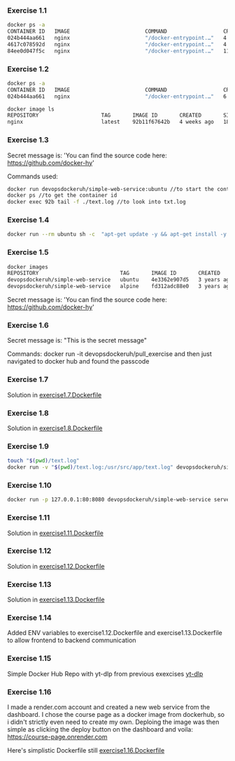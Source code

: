### Exercise 1.1
```bash
docker ps -a
CONTAINER ID   IMAGE                        COMMAND                  CREATED          STATUS                      PORTS     NAMES
024b444aa661   nginx                        "/docker-entrypoint.…"   4 minutes ago    Up 4 minutes                80/tcp    gracious_murdock
4617c078592d   nginx                        "/docker-entrypoint.…"   4 minutes ago    Exited (0) 10 seconds ago             nifty_aryabhata
84ee0d047f5c   nginx                        "/docker-entrypoint.…"   11 minutes ago   Exited (0) 2 seconds ago              nostalgic_varahamihira
```

### Exercise 1.2
```bash
docker ps -a
CONTAINER ID   IMAGE                        COMMAND                  CREATED          STATUS                          PORTS     NAMES
024b444aa661   nginx                        "/docker-entrypoint.…"   6 minutes ago    Up 6 minutes                    80/tcp    gracious_murdock
```

```bash
docker image ls
REPOSITORY                    TAG       IMAGE ID       CREATED       SIZE
nginx                         latest    92b11f67642b   4 weeks ago   187MB
```

### Exercise 1.3
Secret message is: 'You can find the source code here: https://github.com/docker-hy'

Commands used:
```bash
docker run devopsdockeruh/simple-web-service:ubuntu //to start the container
docker ps //to get the container id
docker exec 92b tail -f ./text.log //to look into txt.log
```

### Exercise 1.4

```bash
docker run --rm ubuntu sh -c  "apt-get update -y && apt-get install -y curl && while true; do echo 'Input website:'; read website; echo 'Searching..'; sleep 1; curl http://helsinki.fi; done"
```

### Exercise 1.5

```bash
docker images
REPOSITORY                          TAG       IMAGE ID       CREATED       SIZE
devopsdockeruh/simple-web-service   ubuntu    4e3362e907d5   3 years ago   83MB
devopsdockeruh/simple-web-service   alpine    fd312adc88e0   3 years ago   15.7MB
```
Secret message is: 'You can find the source code here: https://github.com/docker-hy'

### Exercise 1.6
Secret message is: "This is the secret message"

Commands:
docker run -it devopsdockeruh/pull_exercise
and then just navigated to docker hub and found the passcode

### Exercise 1.7
Solution in [exercise1.7.Dockerfile](./exercise1.7.Dockerfile) 

### Exercise 1.8
Solution in [exercise1.8.Dockerfile](./exercise1.8.Dockerfile) 

### Exercise 1.9
```bash
touch "$(pwd)/text.log"
docker run -v "$(pwd)/text.log:/usr/src/app/text.log" devopsdockeruh/simple-web-service
```
### Exercise 1.10
```bash
docker run -p 127.0.0.1:80:8080 devopsdockeruh/simple-web-service server
```

### Exercise 1.11

Solution in [exercise1.11.Dockerfile](./exercise1.11.Dockerfile) 

### Exercise 1.12

Solution in [exercise1.12.Dockerfile](./exercise1.12.Dockerfile) 

### Exercise 1.13

Solution in [exercise1.13.Dockerfile](./exercise1.13.Dockerfile) 

### Exercise 1.14

Added ENV variables to exercise1.12.Dockerfile and exercise1.13.Dockerfile to allow frontend to backend communication

### Exercise 1.15

Simple Docker Hub Repo with yt-dlp from previous exexcises
[yt-dlp](https://hub.docker.com/r/m5h4/yt-dlp)

### Exercise 1.16

I made a render.com account and created a new web service from the dashboard. I chose the course page as a docker image from dockerhub, so i didn't strictly even need to create my own. Deploing the image was then simple as clicking the deploy button on the dashboard and voila:  
https://course-page.onrender.com

Here's simplistic Dockerfile still [exercise1.16.Dockerfile](./exercise1.16.Dockerfile) 
